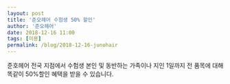 ```yaml
---
layout: post
title: '준오헤어 수험생 50% 할인'
author: '준오헤어'
date: 2018-12-16 11:00
tags: [미용]
permalink: /blog/2018-12-16-junohair
---
```

준호헤어 전국 지점에서 수험생 본인 및 동반하는 가족이나 지인 1일까지 전 품목에 대해 똑같이 50%할인 혜택을 받을 수 있습니다.

